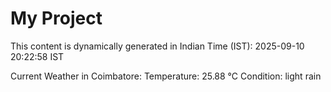 # My Project

This content is dynamically generated in Indian Time (IST): 2025-09-10 20:22:58 IST


Current Weather in Coimbatore:
Temperature: 25.88 °C
Condition: light rain

